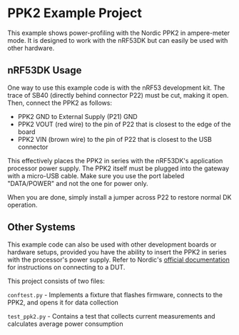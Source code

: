 # PPK2 Example Project

This example shows power-profiling with the Nordic PPK2 in ampere-meter mode. It is designed to
work with the nRF53DK but can easily be used with other hardware.

## nRF53DK Usage

One way to use this example code is with the nRF53 development kit. The trace of SB40 (directly behind connector P22) must be cut, making it open. Then, connect the PPK2 as follows:

- PPK2 GND to External Supply (P21) GND
- PPK2 VOUT (red wire) to the pin of P22 that is closest to the edge of the board
- PPK2 VIN (brown wire) to the pin of P22 that is closest to the USB connector

This effectively places the PPK2 in series with the nRF53DK's application processor power supply. The PPK2 itself must be plugged into the gateway with a micro-USB cable. Make sure you use the port labeled "DATA/POWER" and not the one for power only.

When you are done, simply install a jumper across P22 to restore normal DK operation.

## Other Systems

This example code can also be used with other development boards or hardware setups, provided you have the ability to insert the PPK2
in series with the processor's power supply. Refer to Nordic's [official documentation](https://www.nordicsemi.com/Products/Development-hardware/Power-Profiler-Kit-2) for instructions on connecting to a DUT.

This project consists of two files:

`conftest.py` - Implements a fixture that flashes firmware, connects
to the PPK2, and opens it for data collection

`test_ppk2.py` - Contains a test that collects current measurements and calculates average power consumption
